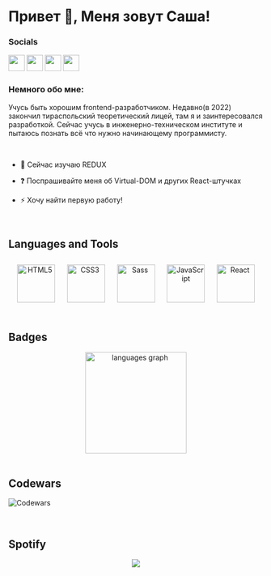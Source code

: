 ## <H1>Привет 👋, Меня зовут Саша! </H1> 
  

### Socials

<p align="left"> <a href="https://discord.com/users/Sosa#0926" target="_blank" rel="noreferrer"><img src="https://raw.githubusercontent.com/danielcranney/readme-generator/main/public/icons/socials/discord.svg" width="32" height="32" /></a> <a href="https://www.github.com/AlexShatokhin" target="_blank" rel="noreferrer"><img src="https://raw.githubusercontent.com/danielcranney/readme-generator/main/public/icons/socials/github.svg" width="32" height="32" /></a> <a href="http://www.instagram.com/sasssashka" target="_blank" rel="noreferrer"><img src="https://raw.githubusercontent.com/danielcranney/readme-generator/main/public/icons/socials/instagram.svg" width="32" height="32" /></a>
<a href="https://t.me/sashatokhin" target="_blank" rel="noreferrer"><img src="https://cdn-icons-png.flaticon.com/512/5968/5968804.png" width="32" height="32" /></a>
</p>


### Немного обо мне:  
Учусь быть хорошим frontend-разработчиком. Недавно(в 2022) закончил тираспольский теоретический лицей, там я и заинтересовался разработкой. Сейчас учусь в инженерно-техническом институте и пытаюсь познать всё что нужно начинающему программисту.  
  

<br/>  

- 🔭 Сейчас изучаю REDUX  
  

- ❓ Поспрашивайте меня об Virtual-DOM и других React-штучках  
  

- ⚡ Хочу найти первую работу!  
  


<br/>  


## Languages and Tools  
<div align="center">  
<a href="https://en.wikipedia.org/wiki/HTML5" target="_blank"><img style="margin: 10px" src="https://profilinator.rishav.dev/skills-assets/html5-original-wordmark.svg" alt="HTML5" height="75" /></a>  
<a href="https://www.w3schools.com/css/" target="_blank"><img style="margin: 10px" src="https://profilinator.rishav.dev/skills-assets/css3-original-wordmark.svg" alt="CSS3" height="75" /></a>  
<a href="https://sass-lang.com/" target="_blank"><img style="margin: 10px" src="https://profilinator.rishav.dev/skills-assets/sass-original.svg" alt="Sass" height="75" /></a>  
<a href="https://www.javascript.com/" target="_blank"><img style="margin: 10px" src="https://profilinator.rishav.dev/skills-assets/javascript-original.svg" alt="JavaScript" height="75" /></a>  
<a href="https://reactjs.org/" target="_blank"><img style="margin: 10px" src="https://profilinator.rishav.dev/skills-assets/react-original-wordmark.svg" alt="React" height="75" /></a>  
</div>  

<br/>  


## Badges

<div align="center">
  <img src="https://github-readme-stats.vercel.app/api/top-langs?locale=en&hide_title=false&layout=compact&card_width=320&langs_count=5&theme=dracula&hide_border=false&username=AlexShatokhin" height="200" alt="languages graph"  />
</div>

<br/>

## Codewars  
![Codewars](https://github.r2v.ch/codewars?user=AlexShatokhin)


<br />

## Spotify

<div align="center"><img src="https://spotify-github-profile.vercel.app/api/view?uid=31avdkw55yjlbiwpzkn5b3twkgse&cover_image=true&theme=default&show_offline=false&background_color=121212&interchange=false" /></div>  
